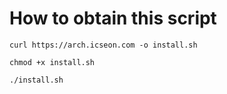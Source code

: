 # How to obtain this script
`curl https://arch.icseon.com -o install.sh`

`chmod +x install.sh`

`./install.sh`

